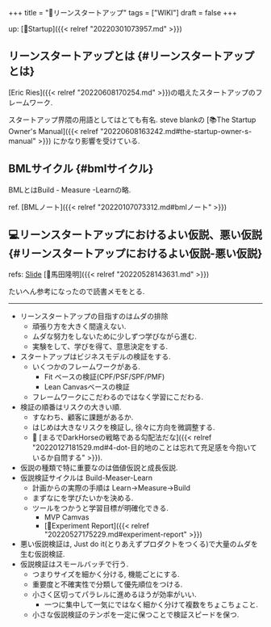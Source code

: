 +++
title = "📝リーンスタートアップ"
tags = ["WIKI"]
draft = false
+++

up: [📂Startup]({{< relref "20220301073957.md" >}})


## リーンスタートアップとは {#リーンスタートアップとは}

[Eric Ries]({{< relref "20220608170254.md" >}})の唱えたスタートアップのフレームワーク.

スタートアップ界隈の用語としてはとても有名. steve blankの [📚The Startup Owner's Manual]({{< relref "20220608163242.md#the-startup-owner-s-manual" >}}) にかなり影響を受けている.


## BMLサイクル {#bmlサイクル}

BMLとはBuild - Measure -Learnの略.

ref. [BMLノート]({{< relref "20220107073312.md#bmlノート" >}})


## 💻リーンスタートアップにおけるよい仮説、悪い仮説 {#リーンスタートアップにおけるよい仮説-悪い仮説}

refs: [Slide](https://www.slideshare.net/takaumada/good-hypothesis-for-lean-startup) [👨馬田隆明]({{< relref "20220528143631.md" >}})

たいへん参考になったので読書メモをとる.

---

-   リーンスタートアップの目指すのはムダの排除
    -   頑張り方を大きく間違えない.
    -   ムダな努力をしないために少しずつ学びながら進む.
    -   実験をして、学びを得て、意思決定をする.
-   スタートアップはビジネスモデルの検証をする.
    -   いくつかのフレームワークがある.
        -   Fit ベースの検証(CPF/PSF/SPF/PMF)
        -   Lean Canvasベースの検証
    -   フレームワークにこだわるのではなく学習にこだわる.
-   検証の順番はリスクの大きい順.
    -   すなわち、顧客に課題があるか.
    -   はじめは大きなリスクを検証し, 徐々に方向を微調整する.
    -   🤔 [まるでDarkHorseの戦略である勾配法だな]({{< relref "20220127181529.md#4-dot-目的地のことは忘れて充足感を今抱いているか自問する" >}}).
-   仮説の種類で特に重要なのは価値仮説と成長仮説.
-   仮説検証サイクルは Build-Measer-Learn
    -   計画からの実際の手順は Learn->Measure->Build
    -   まずなにを学びたいかを決める.
    -   ツールをつかうと学習目標が明確化できる.
        -   MVP Camvas
        -   [📝Experiment Report]({{< relref "20220527175229.md#experiment-report" >}})
-   悪い仮説検証は, Just do it(とりあえずプロダクトをつくる)で大量のムダを生む仮説検証.
-   仮説検証はスモールバッチで行う.
    -   つまりサイズを細かく分ける, 機能ごとにする.
    -   重要度と不確実性で分類して優先順位をつける.
    -   小さく区切ってパラレルに進めるほうが効率がいい.
        -   一つに集中して一気にではなく細かく分けて複数をちょこちょこと.
    -   小さな仮説検証のテンポを一定に保つことで検証スピードを保つ.
